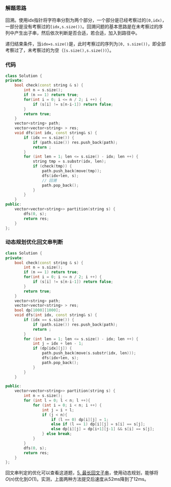 

### 解题思路

回溯。使用idx指针将字符串分割为两个部分，一个部分是已经考察过的`[0,idx)`，一部分是没有考察过的`[idx,s.size())`。回溯问题的基本思路是在未考察过的序列中产生出子串，然后依次判断是否合适，若合适，加入到路径中。

递归结束条件，当`idx=s.size()`是，此时考察过的序列为`[0, s.size())`，即全部考察过了，未考察过的为空（`[s.size(),s.size())`）。

### 代码

```c++
class Solution {
private:
    bool check(const string & s) {        
        int n = s.size();
        if (n == 1) return true;
        for(int i = 0; i <= n / 2; i ++) {
            if (s[i] != s[n-i-1]) return false;
        }
        return true;
    }
    vector<string> path;
    vector<vector<string> > res;
    void dfs(int idx, const string& s) {
        if (idx == s.size()) {
            if (path.size()) res.push_back(path);
            return ;
        }
        for (int len = 1; len <= s.size() - idx; len ++) {
            string tmp = s.substr(idx, len);
            if (check(tmp)) {
                path.push_back(move(tmp));
                dfs(idx+len, s);
                // 回溯
                path.pop_back();
            }
        }
    }
public:
    vector<vector<string>> partition(string s) {
        dfs(0, s);
        return res;
    }
};
```

### 动态规划优化回文串判断

```c++
class Solution {
private:
    bool check(const string & s) {        
        int n = s.size();
        if (n == 1) return true;
        for(int i = 0; i <= n / 2; i ++) {
            if (s[i] != s[n-i-1]) return false;
        }
        return true;
    }
    vector<string> path;
    vector<vector<string> > res;
    bool dp[1000][1000];
    void dfs(int idx, const string& s) {
        if (idx == s.size()) {
            if (path.size()) res.push_back(path);
            return ;
        }
        for (int len = 1; len <= s.size() - idx; len ++) {
            int j = idx + len - 1;
            if (dp[idx][j]) {
                path.push_back(move(s.substr(idx, len)));
                dfs(idx+len, s);
                path.pop_back();
            }
        }
    }

public:
    vector<vector<string>> partition(string s) {
        int n = s.size();
        for (int l = 0; l < n; l ++){
            for (int i = 0; i < n; i ++) {
                int j = i + l;
                if (j < n){
                    if (l == 0) dp[i][j] = 1;
                    else if (l == 1) dp[i][j] = s[i] == s[j];
                    else dp[i][j] = dp[i+1][j-1] && s[i] == s[j];
                } else break;
            }
        }
        dfs(0, s);
        return res;
    }
};
```

回文串判定的优化可以查看这道题，[5. 最长回文子串](https://leetcode-cn.com/problems/longest-palindromic-substring/)，使用动态规划，能够将$O(n)$优化到$O(1)$。实测，上面两种方法提交后速度从52ms降到了12ms。